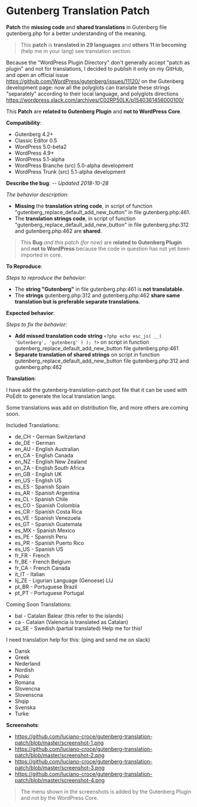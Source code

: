 # Gutenberg Translation Patch

**Patch** the **missing code** and **shared translations** in Gutenberg file gutenberg.php for a better understanding of the meaning.

> This **patch** is **translated in 29 languages** and **others 11 in becoming** (help me in your lang) see translation section.

Because the "WordPress Plugin Directory" don't generally accept "patch as plugin" and not for translations, I decided to publish it only on my GitHub, and open an official issue https://github.com/WordPress/gutenberg/issues/11120/ on the Gutenberg development page: now all the polyglots can translate these strings "separately" according to their local language, and polyglots directions https://wordpress.slack.com/archives/C02RP50LK/p1540361456000100/

This **Patch** are **related to Gutenberg Plugin** and **not to WordPress Core**.

**Compatibility**:
- Gutenberg 4.2+
- Classic Editor 0.5
- WordPress 5.0-beta2
- WordPress 4.9+
- WordPress 5.1-alpha
- WordPress Branche (src) 5.0-alpha development
- WordPress Trunk (src) 5.1-alpha development

**Describe the bug**: -- _Updated 2018-10-28_

_The behavior description:_
- **Missing** the **translation string code**, in script of function "gutenberg_replace_default_add_new_button" in file gutenberg.php:461.
- The **translation strings code**, in script of function "gutenberg_replace_default_add_new_button" in file gutenberg.php:312 and gutenberg.php:462 are **shared**.

> This **Bug** _and this patch (for now)_ are **related to Gutenberg Plugin** and **not to WordPress** because the code in question has not yet been imported in core.

**To Reproduce**:

_Steps to reproduce the behavior:_
- The **string "Gutenberg"** in file gutenberg.php:461 is **not translatable**.
- The **strings** gutenberg.php:312 and gutenberg.php:462 **share same translation but is preferable separate translations**.

**Expected behavior**:

_Steps to fix the behavior:_
- **Add missed translation code string** `<?php echo esc_js( __( 'Gutenberg', 'gutenberg' ) ); ?>` on script in function gutenberg_replace_default_add_new_button file gutenberg.php:461
- **Separate translation of shared strings** on script in function gutenberg_replace_default_add_new_button file gutenberg.php:312 and gutenberg.php:462

**Translation**:

I have add the gutenberg-translation-patch.pot file that it can be used with PoEdit to generate the local translation langs.

Some translations was add on distribution file, and more others are coming soon.

Included Translations:

- de_CH - German Switzerland
- de_DE - German
- en_AU - English Australian
- en_CA - English Canada
- en_NZ - English New Zealand
- en_ZA - English South Africa
- en_GB - English UK
- en_US - English US
- es_ES - Spanish Spain
- es_AR - Spanish Argentina
- es_CL - Spanish Chile
- es_CO - Spanish Colombia
- es_CR - Spanish Costa Rica
- es_VE - Spanish Venezuela
- es_GT - Spanish Guatemala
- es_MX - Spanish Mexico
- es_PE - Spanish Peru
- es_PR - Spanish Puerto Rico
- es_US - Spanish US
- fr_FR - French
- fr_BE - French Belgium
- fr_CA - French Canada
- it_IT - Italian
- lij_ZE - Ligurian Language (Genoese) LIJ
- pt_BR - Portuguese Brazil
- pt_PT - Portuguese Portugal

Coming Soon Translations:

- bal   - Catalan Balear (this refer to the islands)
- ca    - Catalan (Valencia is translated as Catalan)
- sv_SE - Swedish (partial translated) Help me for this!

I need translation help for this: (ping and send me on slack)

- Dansk
- Greek
- Nederland
- Nordish
- Polski
- Romana
- Slovencna
- Slovenscna
- Shqip
- Svenska
- Turke

**Screenshots**:

- https://github.com/luciano-croce/gutenberg-translation-patch/blob/master/screenshot-1.png
- https://github.com/luciano-croce/gutenberg-translation-patch/blob/master/screenshot-2.png
- https://github.com/luciano-croce/gutenberg-translation-patch/blob/master/screenshot-3.png
- https://github.com/luciano-croce/gutenberg-translation-patch/blob/master/screenshot-4.png

> The menu shown in the screenshots is added by the Gutenberg Plugin and not by the WordPress Core.

